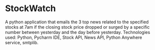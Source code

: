 # StockWatch
A python application that emails the 3 top news related to the specified stocks at 7am 
if the closing stock price dropped or surged by a specific number between yesterday and the day before yesterday.
Technologies used: Python, Pycharm IDE, Stock API, News API, Python Anywhere service, smtplib.

